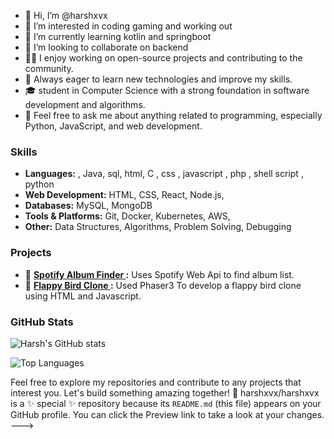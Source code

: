 - 👋 Hi, I’m @harshxvx
- 👀 I’m interested in coding gaming and working out
- 🌱 I’m currently learning kotlin and springboot
- 💞️ I’m looking to collaborate on backend 
- 👨‍💻 I enjoy working on open-source projects and contributing to the community.
- 🌱 Always eager to learn new technologies and improve my skills.
- 🎓 student in Computer Science with a strong foundation in software development and algorithms.
- 💬 Feel free to ask me about anything related to programming, especially Python, JavaScript, and web development.

### Skills

- **Languages:** , Java, sql, html, C , css , javascript , php , shell script , python
- **Web Development:** HTML, CSS, React, Node.js, 
- **Databases:** MySQL,  MongoDB
- **Tools & Platforms:** Git, Docker, Kubernetes, AWS, 
- **Other:** Data Structures, Algorithms, Problem Solving, Debugging

### Projects

- 🚀 **[Spotify Album Finder ](https://github.com/harshxvx/spotifyApi):** Uses Spotify Web Api to find album list.
-  🚀 **[Flappy Bird Clone ](https://stellular-elf-ef60a0.netlify.app/):** Used Phaser3 To develop a flappy bird clone using HTML and Javascript.



### GitHub Stats

![Harsh's GitHub stats](https://github-readme-stats.vercel.app/api?username=harshxvx&show_icons=true&theme=radical)

![Top Languages](https://github-readme-stats.vercel.app/api/top-langs/?username=harshxvx&layout=compact&theme=radical)

Feel free to explore my repositories and contribute to any projects that interest you. Let's build something amazing together! 🚀
harshxvx/harshxvx is a ✨ special ✨ repository because its `README.md` (this file) appears on your GitHub profile.
You can click the Preview link to take a look at your changes.
--->
